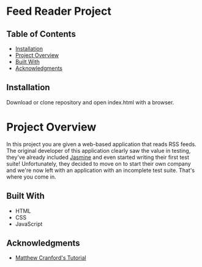 # Feed Reader Project

## Table of Contents

* [Installation](#installation)
* [Project Overview](#project-overview)
* [Built With](#built-with)
* [Acknowledgments](#acknowledgments)

## Installation

Download or clone repository and open index.html with a browser.

# Project Overview

In this project you are given a web-based application that reads RSS feeds. The original developer of this application clearly saw the value in testing, they've already included [Jasmine](http://jasmine.github.io/) and even started writing their first test suite! Unfortunately, they decided to move on to start their own company and we're now left with an application with an incomplete test suite. That's where you come in.

## Built With

* HTML
* CSS
* JavaScript

## Acknowledgments

* [Matthew Cranford's Tutorial](https://matthewcranford.com/category/blog-posts/walkthrough/feed-reader/)
